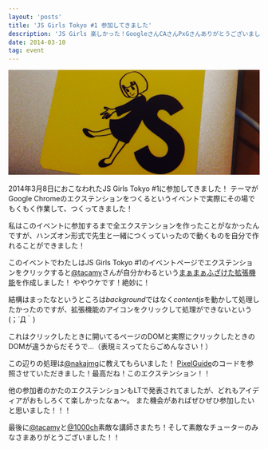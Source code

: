 ```yaml
---
layout: 'posts'
title: 'JS Girls Tokyo #1 参加してきました'
description: 'JS Girls 楽しかった！GoogleさんCAさんPxGさんありがとうございました！'
date: 2014-03-10
tag: event
---
```


![](/images/js_girls_logo.png)

2014年3月8日におこなわれたJS Girls Tokyo #1に参加してきました！
テーマがGoogle Chromeのエクステンションをつくるというイベントで実際にその場でもくもく作業して、つくってきました！

私はこのイベントに参加するまで全エクステンションを作ったことがなかったんですが、ハンズオン形式で先生と一緒につくっていったので動くものを自分で作れることができました！

このイベントでわたしはJS Girls Tokyo #1のイベントページでエクステンションをクリックすると[@tacamy](https://twitter.com/tacamy)さんが自分かわるという[まぁまぁふざけた拡張機能](https://github.com/tomo-e/like-tacamy)を作成しました！
ややウケです！絶妙に！

結構はまったなというところは*background*ではなく*contentjs*を動かして処理したかったのですが、拡張機能のアイコンをクリックして処理ができないという(；´Д｀)

これはクリックしたときに開いてるページのDOMと実際にクリックしたときのDOMが違うからだそうで…（表現ミスってたらごめんなさい！）

この辺りの処理は[@nakajmg](https://twitter.com/nakajmg)に教えてもらいました！
[PixelGuide](https://github.com/nakajmg/PixelGuide)のコードを参照させていただきました！最高だね！このエクステンション！！

他の参加者のかたのエクステンションもLTで発表されてましたが、どれもアイディアがおもしろくて楽しかったなぁ〜。
また機会があればぜひぜひ参加したいと思いました！！！

最後に[@tacamy](https://twitter.com/tacamy)と[@1000ch](https://twitter.com/1000ch)素敵な講師さまたち！そして素敵なチューターのみなさまありがとうございました！！  